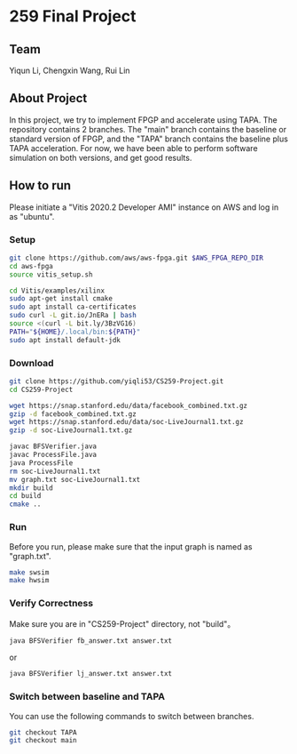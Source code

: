 # 259 Final Project

## Team
Yiqun Li, Chengxin Wang, Rui Lin

## About Project
In this project, we try to implement FPGP and accelerate using TAPA. The repository contains 2 branches. The "main" branch contains the baseline or standard version of FPGP, and the "TAPA" branch contains the baseline plus TAPA acceleration. For now, we have been able to perform software simulation on both versions, and get good results.

## How to run
Please initiate a "Vitis 2020.2 Developer AMI" instance on AWS and log in as "ubuntu".

### Setup
```bash
git clone https://github.com/aws/aws-fpga.git $AWS_FPGA_REPO_DIR
cd aws-fpga
source vitis_setup.sh

cd Vitis/examples/xilinx
sudo apt-get install cmake
sudo apt install ca-certificates
sudo curl -L git.io/JnERa | bash
source <(curl -L bit.ly/3BzVG16)
PATH="${HOME}/.local/bin:${PATH}"
sudo apt install default-jdk
```

### Download
```bash
git clone https://github.com/yiqli53/CS259-Project.git
cd CS259-Project

wget https://snap.stanford.edu/data/facebook_combined.txt.gz
gzip -d facebook_combined.txt.gz
wget https://snap.stanford.edu/data/soc-LiveJournal1.txt.gz
gzip -d soc-LiveJournal1.txt.gz

javac BFSVerifier.java
javac ProcessFile.java
java ProcessFile
rm soc-LiveJournal1.txt
mv graph.txt soc-LiveJournal1.txt
mkdir build
cd build
cmake ..
```

### Run
Before you run, please make sure that the input graph is named as "graph.txt".
```bash
make swsim
make hwsim
```

### Verify Correctness
Make sure you are in "CS259-Project" directory, not "build"。
```bash
java BFSVerifier fb_answer.txt answer.txt
```
or
```bash
java BFSVerifier lj_answer.txt answer.txt
```

### Switch between baseline and TAPA
You can use the following commands to switch between branches.
```bash
git checkout TAPA
git checkout main
```
